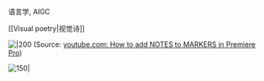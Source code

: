 
语言学, AIGC

[[Visual poetry|视觉诗]]

![|200](https://i.ytimg.com/vi/q6qYBdRvBNI/hqdefault.jpg)
(Source:  [youtube.com: How to add NOTES to MARKERS in Premiere Pro](https://youtu.be/q6qYBdRvBNI?t=173))

![150|](https://i.imgur.com/xRPYy6X.webp)
